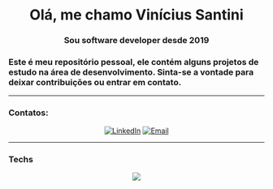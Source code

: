 <h1 align="center">Olá, me chamo Vinícius Santini</h1>
<h3 align="center">Sou software developer desde 2019</h3>
<h3 align="Left">Este é meu repositório pessoal, ele contém alguns projetos de estudo na área de desenvolvimento. Sinta-se a vontade para deixar contribuições ou entrar em contato.</h3>

-----

<h3 align="left">Contatos:</h3>
<p align="center">
<a href="https://www.linkedin.com/in/vinicius-santini-5258b0ab/" target="_blank"><img alt="LinkedIn" src="https://img.shields.io/badge/LinkedIn-Vinícius_Santini-blue?style=flat&logo=linkedin"></a>
<a href="mailto:vsantini.dev@gmail.com"><img alt="Email" src="https://img.shields.io/badge/Email-vsantini.dev@gmail.com-blue?style=flat&logo=hotmail"></a>
</p>

-----

<h3 align="left">Techs </h3>
<p align="center">
    <a href="https://skillicons.dev">
        <img src="https://skillicons.dev/icons?i=react,vue,js,ts,html,css,jest,redux,flutter,git" />
    </a>
</p>

